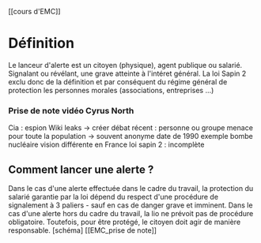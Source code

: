 [[cours d'EMC]]
# Définition
Le lanceur d'alerte est un citoyen (physique), agent publique ou salarié. Signalant ou révélant, une grave atteinte à l'intéret général. 
La loi Sapin 2 exclu donc de la définition et par conséquent du régime général de protection les personnes morales (associations, entreprises ...)
### Prise de note vidéo Cyrus North
Cia : espion 
Wiki leaks -> créer débat
récent : personne ou groupe menace pour toute la population -> souvent anonyme 
date de 1990
exemple bombe nucléaire 
vision différente en France
loi sapin 2 : incomplète

## Comment lancer une alerte ?
Dans le cas d'une alerte effectuée dans le cadre du travail, la protection du salarié garantie par la loi dépend du respect d'une procédure de signalement à 3 paliers - sauf en cas de danger grave et imminent. Dans le cas d'une alerte hors du cadre du travail, la lio ne prévoit pas de procédure obligatoire. Toutefois, pour être protégé, le citoyen doit agir de manière responsable. 
[schéma]
[[EMC_prise de note]]